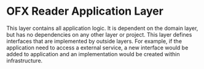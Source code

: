 # OFX Reader Application Layer

This layer contains all application logic. It is dependent on the domain layer, but has no dependencies on any other layer or project.
This layer defines interfaces that are implemented by outside layers. 
For example, if the application need to access a external service, a new interface would be added to application and an implementation would be created within infrastructure.